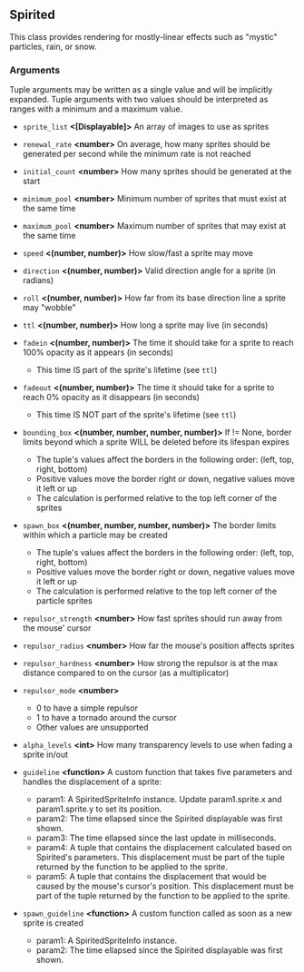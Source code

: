 ## Spirited

This class provides rendering for mostly-linear effects
such as "mystic" particles, rain, or snow.

### Arguments

Tuple arguments may be written as a single value and will be implicitly expanded.
Tuple arguments with two values should be interpreted as ranges with a minimum and a maximum value.

* `sprite_list` **<[Displayable]>**
    An array of images to use as sprites

* `renewal_rate` **\<number>**
    On average, how many sprites should be generated per second while the minimum rate is not reached

* `initial_count` **\<number>**
    How many sprites should be generated at the start

* `minimum_pool` **\<number>**
    Minimum number of sprites that must exist at the same time

* `maximum_pool` **\<number>**
    Maximum number of sprites that may exist at the same time

* `speed` **<(number, number)>**
    How slow/fast a sprite may move

* `direction` **<(number, number)>**
    Valid direction angle for a sprite (in radians)

* `roll` **<(number, number)>**
    How far from its base direction line a sprite may "wobble"

* `ttl` **<(number, number)>**
    How long a sprite may live (in seconds)

* `fadein` **<(number, number)>**
    The time it should take for a sprite to reach 100% opacity as it appears (in seconds)
  *  This time IS part of the sprite's lifetime (see `ttl`)

* `fadeout` **<(number, number)>**
    The time it should take for a sprite to reach 0% opacity as it disappears (in seconds)
  *  This time IS NOT part of the sprite's lifetime (see `ttl`)

* `bounding_box` **<(number, number, number, number)>**
    If != None, border limits beyond which a sprite WILL be deleted before its lifespan expires
  * The tuple's values affect the borders in the following order: (left, top, right, bottom)
  * Positive values move the border right or down, negative values move it left or up
  * The calculation is performed relative to the top left corner of the sprites

* `spawn_box` **<(number, number, number, number)>**
    The border limits within which a particle may be created
  * The tuple's values affect the borders in the following order: (left, top, right, bottom)
  * Positive values move the border right or down, negative values move it left or up
  * The calculation is performed relative to the top left corner of the particle sprites

* `repulsor_strength` **\<number>**
    How fast sprites should run away from the mouse' cursor

* `repulsor_radius` **\<number>**
    How far the mouse's position affects sprites

* `repulsor_hardness` **\<number>**
    How strong the repulsor is at the max distance compared to on the cursor (as a multiplicator)

* `repulsor_mode` **\<number>**
  *  0 to have a simple repulsor
  *  1 to have a tornado around the cursor
  *  Other values are unsupported

* `alpha_levels` **\<int>**
    How many transparency levels to use when fading a sprite in/out

* `guideline` **\<function>**
    A custom function that takes five parameters and handles the displacement of a sprite:
  *  param1: A SpiritedSpriteInfo instance. Update param1.sprite.x and param1.sprite.y to set its position.
  *  param2: The time ellapsed since the Spirited displayable was first shown.
  *  param3: The time ellapsed since the last update in milliseconds.
  *  param4: A tuple that contains the displacement calculated based on Spirited's parameters.
            This displacement must be part of the tuple returned by the function to be applied to the sprite.
  *  param5: A tuple that contains the displacement that would be caused by the mouse's cursor's position.
            This displacement must be part of the tuple returned by the function to be applied to the sprite.

* `spawn_guideline` **\<function>**
    A custom function called as soon as a new sprite is created
  * param1: A SpiritedSpriteInfo instance.
  * param2: The time ellapsed since the Spirited displayable was first shown.